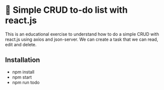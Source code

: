 # 🚀 Simple CRUD to-do list with react.js

This is an educational exercise to understand how to do a simple CRUD with react.js using axios and json-server. We can create a task that we can read, edit and delete.

## Installation

- npm install
- npm start
- npm run todo

